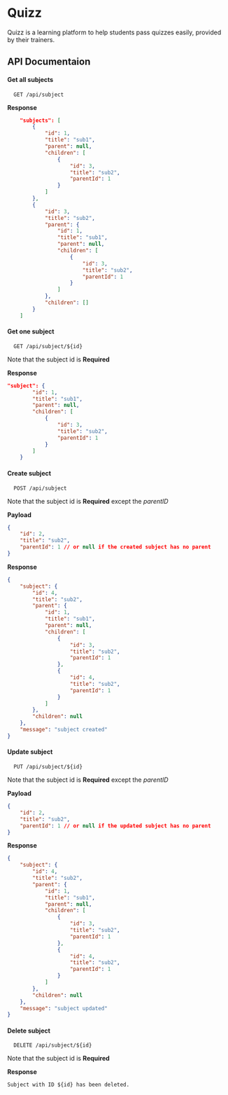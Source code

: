 
# Quizz

Quizz is a learning platform to help students pass quizzes easily, provided by their trainers.


## API Documentaion

#### Get all subjects

```
  GET /api/subject
```

**Response**
```json
    "subjects": [
        {
            "id": 1,
            "title": "sub1",
            "parent": null,
            "children": [
                {
                    "id": 3,
                    "title": "sub2",
                    "parentId": 1
                }
            ]
        },
        {
            "id": 3,
            "title": "sub2",
            "parent": {
                "id": 1,
                "title": "sub1",
                "parent": null,
                "children": [
                    {
                        "id": 3,
                        "title": "sub2",
                        "parentId": 1
                    }
                ]
            },
            "children": []
        }
    ]
```

#### Get one subject

```
  GET /api/subject/${id}
```

Note that the subject id is **Required**

**Response**
```json
"subject": {
        "id": 1,
        "title": "sub1",
        "parent": null,
        "children": [
            {
                "id": 3,
                "title": "sub2",
                "parentId": 1
            }
        ]
    }
```

#### Create subject

```
  POST /api/subject
```
Note that the subject id is **Required** except the *parentID*

**Payload**
```json
{
    "id": 2,
    "title": "sub2",
    "parentId": 1 // or null if the created subject has no parent
}
```

**Response**
```json
{
    "subject": {
        "id": 4,
        "title": "sub2",
        "parent": {
            "id": 1,
            "title": "sub1",
            "parent": null,
            "children": [
                {
                    "id": 3,
                    "title": "sub2",
                    "parentId": 1
                },
                {
                    "id": 4,
                    "title": "sub2",
                    "parentId": 1
                }
            ]
        },
        "children": null
    },
    "message": "subject created"
}
```

#### Update subject

```
  PUT /api/subject/${id}
```

Note that the subject id is **Required** except the *parentID*

**Payload**
```json
{
    "id": 2,
    "title": "sub2",
    "parentId": 1 // or null if the updated subject has no parent
}
```

**Response**
```json
{
    "subject": {
        "id": 4,
        "title": "sub2",
        "parent": {
            "id": 1,
            "title": "sub1",
            "parent": null,
            "children": [
                {
                    "id": 3,
                    "title": "sub2",
                    "parentId": 1
                },
                {
                    "id": 4,
                    "title": "sub2",
                    "parentId": 1
                }
            ]
        },
        "children": null
    },
    "message": "subject updated"
}
```

#### Delete subject

```
  DELETE /api/subject/${id}
```
Note that the subject id is **Required**

**Response**
```
Subject with ID ${id} has been deleted.
```

